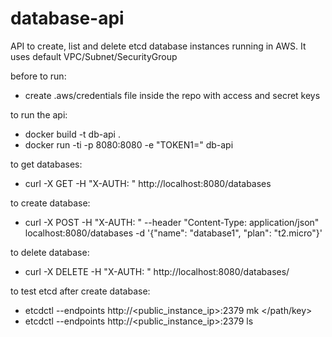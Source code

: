 # database-api

API to create, list and delete etcd database instances running in AWS. It uses default VPC/Subnet/SecurityGroup

before to run:
- create .aws/credentials file inside the repo with access and secret keys 

to run the api:
- docker build -t db-api .
- docker run -ti -p 8080:8080 -e "TOKEN1=<token-id>" db-api

to get databases:
- curl -X GET -H "X-AUTH: <token-id>" http://localhost:8080/databases

to create database:
- curl -X POST -H "X-AUTH: <token-id>" --header "Content-Type: application/json" localhost:8080/databases -d '{"name": "database1", "plan": "t2.micro"}'

to delete database:
- curl -X DELETE -H "X-AUTH: <token-id>" http://localhost:8080/databases/<instance-id>

to test etcd after create database:
- etcdctl --endpoints http://<public_instance_ip>:2379 mk </path/key> <value>
- etcdctl --endpoints http://<public_instance_ip>:2379 ls


